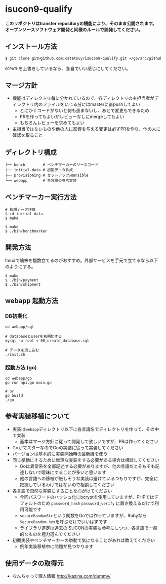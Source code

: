 # isucon9-qualify

**このリポジトリはtransfer repositoryの機能により、そのまま公開されます。オープンソースソフトウェア開発と同様のルールで開発してください。**

## インストール方法

```bash
$ git clone git@github.com:catatsuy/isucon9-qualify.git ~/go/src/github.com/isucon/isucon9-qualify
```

`GOPATH`を上書きしているなら、各自でいい感じにしてください。

## マージ方針

* 機能はディレクトリ毎に分かれているので、各ディレクトリの主担当者がディレクトリ内のファイルをいじる分にはmasterに直pushしてよい
  * とにかくコードがないと何も進まないし、あとで変更もできるため
  * PRを作ってもよいがレビューなしにmergeしてもよい
  * もちろんレビューを求めてもよい
* 主担当ではないものや他の人に影響を与える変更は必ずPRを作り、他の人に確認を取ること

## ディレクトリ構成

```
├── bench        # ベンチマーカーのソースコード
├── initial-data # 初期データ作成
├── provisioning # セットアップ用ansible
└── webapp       # 各言語の参考実装
```


## ベンチマーカー実行方法

```
# 初期データ作成
$ cd initial-data
$ make

$ make
$ ./bin/benchmarker
```

## 開発方法

tmuxで端末を複数立てるのがおすすめ。外部サービスを手元で立てるなら以下のようにする。

```
$ make
$ ./bin/payment
$ ./bin/shipment
```

## webapp 起動方法


### DB初期化

```shell-session
cd webapp/sql

# databaseとuserを初期化する
mysql -u root < 00_create_database.sql

# データを流し込む
./init.sh
```


### 起動方法 (go)

```shell-session
cd webapp/go
go run api.go main.go

# or
go build
./go
```

## 参考実装移植について

  * 実装は`webapp`ディレクトリ以下に各言語名でディレクトリを作って、その中で実装
    * 基本はマージ方針に従って開発して欲しいですが、PRは作ってください
  * GoがマスターなのでGoの実装に従って実装してください
  * バージョンは基本的に実装開始時の最新版を使う
  * 同じ挙動にするために無理な実装をする必要がある場合は相談してください
    * Goは異常系を全部記述する必要がありますが、他の言語だとそもそも記述しないで曖昧にすることが多いと思います
    * 他の言語への移植が厳しそうな実装は避けているつもりですが、完全に把握しているわけではないので相談してください
  * 各言語で自然な実装にすることを心がけてください
    * 今回パスワードのハッシュ化にbcryptを使用していますが、PHPではデフォルトのため `password_hash` `password_verify` に置き換えるだけで利用可能です
    * `secureRandomStr`という関数をGoでは作っていますが、Rubyなら`SecureRandom.hex`を呼ぶだけでいいはずです
    * ライブラリ選定は過去のISUCONの実装も参考にしつつ、各言語で一般的なものを極力選んでください
  * 初期実装やベンチマーカーの挙動で気になることがあれば教えてください
    * 例年実装移植中に問題が見つかります

## 使用データの取得元

- なんちゃって個人情報 http://kazina.com/dummy/
